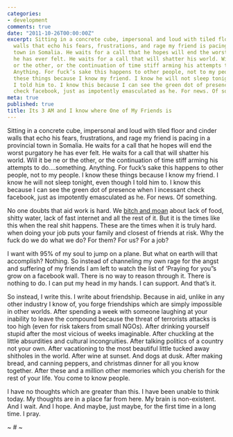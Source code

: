 ```yaml
---
categories:
- development
comments: true
date: "2011-10-26T00:00:00Z"
excerpt: Sitting in a concrete cube, impersonal and loud with tiled floor and cinder
  walls that echo his fears, frustrations, and rage my friend is pacing in a provincial
  town in Somalia. He waits for a call that he hopes will end the worst purgatory
  he has ever felt. He waits for a call that will shatter his world. Will it be ne
  or the other, or the continuation of time stiff arming his attempts to do….something.
  Anything. For fuck’s sake this happens to other people, not to my people. I know
  these things because I know my friend. I know he will not sleep tonight, even though
  I told him to. I know this because I can see the green dot of presence when I incessant
  check facebook, just as impotently emasculated as he. For news. Of something.
meta: true
published: true
title: Its 3 AM and I know where One of My Friends is
---
```


Sitting in a concrete cube, impersonal and loud with tiled floor and cinder walls that echo his fears, frustrations, and rage my friend is pacing in a provincial town in Somalia. He waits for a call that he hopes will end the worst purgatory he has ever felt. He waits for a call that will shatter his world. Will it be ne or the other, or the continuation of time stiff arming his attempts to do….something. Anything. For fuck’s sake this happens to other people, not to my people. I know these things because I know my friend. I know he will not sleep tonight, even though I told him to. I know this because I can see the green dot of presence when I incessant check facebook, just as impotently emasculated as he. For news. Of something.

No one doubts that aid work is hard. We [bitch and moan][1] about lack of food, shitty water, lack of fast internet and all the rest of it. But it is the times like this when the real shit happens. These are the times when it is truly hard. when doing your job puts your family and closest of friends at risk. Why the fuck do we do what we do? For them? For us? For a job?

 [1]: http://stuffaidworkerslike.com

I want with 95% of my soul to jump on a plane. But what on earth will that accomplish? Nothing. So instead of channeling my own rage for the angst and suffering of my friends I am left to watch the list of ‘Praying for you”s grow on a facebook wall. There is no way to reason through it. There is nothing to do. I can put my head in my hands. I can support. And that’s it.

So instead, I write this. I write about friendship. Because in aid, unlike in any other industry I know of, you forge friendships which are simply impossible in other worlds. After spending a week with someone laughing at your inability to leave the compound because the threat of terrorists attacks is too high (even for risk takers from small NGOs). After drinking yourself stupid after the most vicious of weeks imaginable. After chuckling at the little absurdities and cultural incongruities. After talking politics of a country not your own. After vacationing to the most beautiful little tucked away shitholes in the world. After wine at sunset. And dogs at dusk. After making bread, and canning peppers, and christmas dinner for all you know together. After these and a million other memories which you cherish for the rest of your life. You come to know people.

I have no thoughts which are greater than this. I have been unable to think today. My thoughts are in a place far from here. My brain is non-existent. And I wait. And I hope. And maybe, just maybe, for the first time in a long time. I pray.

~ # ~